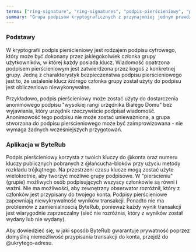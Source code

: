 ```yaml
---
terms: ["ring-signature", "ring-signatures", "podpis-pierścieniowy", "podpisem-pierścieniowym", "podpisu-pierścieniowego", "podpisie-pierścieniowym"]
summary: "Grupa podpisów kryptograficznych z przynajmniej jednym prawdziwym uczestnikiem, bez możliwości rozróżnienia, kto w danej grupie nim jest, ponieważ wszystkie podpisy figurują jako ważne."
---
```


### Podstawy

W kryptografii podpis pierścieniowy jest rodzajem podpisu cyfrowego, który może być dokonany przez jakiegokolwiek członka grupy użytkowników, w której każdy posiada klucz. Wiadomość opatrzona podpisem pierścieniowym jest zatwierdzona przez kogoś z konkretnej grupy. Jedną z charakterystyk bezpieczeństwa podpisu pierścieniowego jest to, że ustalenie klucz *którego* członka grupy został użyty do podpisu jest obliczeniowo niewykonywalne.

Przykładowo, podpis pierścieniowy może zostać użyty do dostarczenia anonimowego podpisu "wysokiej rangi urzędnika Białego Domu" bez wyjawiania, który urzędnik rzeczywiście podpisał wiadomość. Anonimowość tego podpisu nie może zostać unieważniona, a grupa stworzona do podpisu pierścieniowego może być zaimprowizowana - nie wymaga żadnych wcześniejszych przygotowań.

### Aplikacja w ByteRub

Podpis pierścieniowy korzysta z twoich kluczy do @konta oraz numeru kluczy publicznych pobranych z @łańcucha-bloków przy użyciu metody rozkładu trójkątnego. Na przestrzeni czasu klucze mogą zostać użyte wielokrotnie, aby tworzyć możliwe grupy podpisowe. W "pierścieniu" (grupie) możliwych osób podpisujących wszyscy członkowie są równi i ważni. Nie ma możliwości, aby zewnętrzny obserwator rozróżnił, który z członków jest przypisany do twojego konta. Podpisy pierścieniowe zapewniają niewykrywalność wyników transakcji. Ponadto nie ma problemów z zamienialnością ByteRub, ponieważ każdy wynik transakcji jest wiarygodnie zaprzeczalny (sieć nie rozróżnia, który z wyników został wydany lub nie wydany).

Aby dowiedzieć się, w jaki sposób ByteRub gwarantuje prywatność poprzez domyślną niemożliwość przypisania transakcji do konta, przejdź do @ukrytego-adresu.
